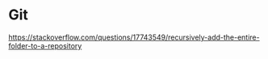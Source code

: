 # Git

https://stackoverflow.com/questions/17743549/recursively-add-the-entire-folder-to-a-repository